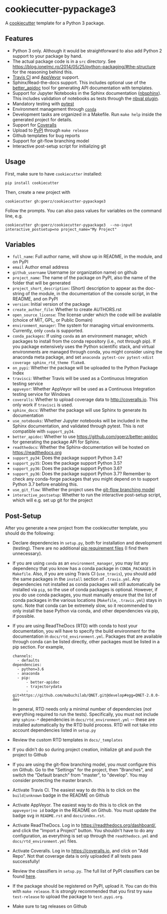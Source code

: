 cookiecutter-pypackage3
=======================

A [cookiecutter][] template for a Python 3 package.

[cookiecutter]: https://github.com/audreyr/cookiecutter


Features
--------


* Python 3 only. Although it would be straightforward to also add Python 2 support to your package by hand.
* The actual package code is in a `src` directory. See <https://blog.ionelmc.ro/2014/05/25/python-packaging/#the-structure> for the reasoning behind this.
* [Travis CI](https://travis-ci.org) and [AppVeyor](http://appveyor.com) support.
* Sphinx/Read-the-docs support. This includes optional use of the [better_apidoc](https://github.com/goerz/better-apidoc) tool for generating API documentation with templates.
* Support for Jupyter Notebooks in the Sphinx documentation ([nbsphinx](https://nbsphinx.readthedocs.io/en/latest/)). This includes validation of notebooks as tests through the [nbval plugin](https://nbval.readthedocs.io/en/latest/).
* Mandatory testing with [pytest](https://docs.pytest.org)
* Environment management through [`conda`](https://conda.io/docs/)
* Development tasks are organized in a Makefile. Run `make help` inside the generated project for details.
* Support for [Coveralls](http://coveralls.io)
* Upload to [PyPI](https://pypi.org) through `make release`
* Github templates for bug reports
* Support for git-flow branching model
* Interactive post-setup script for initializing git


Usage
-----

First, make sure to have `cookiecutter` installed:

    pip install cookiecutter

Then, create a new project with

    cookiecutter gh:goerz/cookiecutter-pypackage3

Follow the prompts. You can also pass values for variables on the command line, e.g.

    cookiecutter gh:goerz/cookiecutter-pypackage3  --no-input interactive_postsetup=no project_name="My Project"


Variables
---------

* `full_name`: Full author name, will show up in README, in the module, and on PyPI
* `email` Author email address
* `github_username` Username (or organization name) on github
* `project_name`: The name of the package on PyPI, also the name of the folder that will be generated
* `project_short_description`: (Short) description to appear as the doc-string of the module, in the documentation of the console script, in the README, and on PyPI
* `version`: Initial version of the package
* `create_author_file`: Whether to create AUTHORS.rst
* `open_source_license`: The license under which the code will be available (choice of MIT, GPL, or Public Domain)
* `environment_manager`: The system for managing virtual environments. Currently, only `conda` is supported.
* `conda_packages`: If using `conda` as an environment manager, which packages to install from the conda repository (i.e., not through pip). If you package extensively uses the Python scientific stack, and virtual environments are managed through conda, you might consider using the anaconda meta package, and set `anaconda pytest-cov pytest-xdist coverage sphinx_rtd_theme flake8`.
* `on_pypi`: Whether the package will be uploaded to the Python Package Index
* `travisci`: Whether Travis will be used as a Continuous Integration testing service
* `appveyor`: Whether AppVeyor will be used as a Continuous Integration testing service for Windows
* `coveralls`: Whether to upload coverage data to <http://coveralls.io>. This only work if `travisci` is used.
* `sphinx_docs`: Whether the package will use Sphinx to generate its documentation
* `use_notebooks`: Whether Jupyter notebooks will be included in the Sphinx documentation, and validated through pytest. This is not compatible with `support_py34`.
* `better_apidoc`: Whether to use <https://github.com/goerz/better-apidoc> for generating the package API for Sphinx.
* `readthedocs`: Whether the Sphinx-documentation will be hosted on <https://readthedocs.org>
* `support_py34`: Does the package support Python 3.4?
* `support_py35`: Does the package support Python 3.5?
* `support_py36`: Does the package support Python 3.6?
* `support_py36`: Does the package support Python 3.7? Remember to check any conda-forge packages that you might depend on to support Python 3.7 before enabling this.
* `use_git_flow`: Whether the project uses the [git-flow branching model](https://github.com/nvie/gitflow#git-flow)
* `interactive_postsetup`: Whether to run the interactive post-setup script, which will e.g. set up git for the project


Post-Setup
----------

After you generate a new project from the cookiecutter template, you should do the following:

*   Declare dependencies in `setup.py`, both for installation and development (testing).  There are no additional [pip requirement files](https://pip.pypa.io/en/stable/user_guide/#requirements-files) (I find them unnecessary).

*   If you are using `conda` as an `environment_manager`, you may list any dependency that you know has a conda package in `CONDA_PACKAGES` in `Makefile`. Also, if you are using Travis CI (`use_travis`), you should add the same packages in the `install` section of `.travis.yml`. Any dependencies not installed as conda packages will still automatically be installed via `pip`, so the use of conda packages is optional. However, if you do use conda packages, you must manually ensure that the list of conda packages in the various locations (`Makefile`, `.travis.yml`) stays in sync. Note that conda can be extremely slow, so it recommended to only install the base Python via conda, and other dependencies via pip, if possible.

*   If you are using ReadTheDocs (RTD) with conda to host your documentation, you will have to specify the build environment for the documentation in `docs/rtd_environment.yml`.  Packages that are available through conda can be listed directly, other packages must be listed in a pip section. For example,

        channels:
          - defaults
        dependencies:
          - python=3.6
          - anaconda
          - pip:
              - better-apidoc
              - trajectorydata
              - git+https://github.com/mabuchilab/QNET.git@develop#egg=QNET-2.0.0-dev

    In general, RTD needs only a minimal number of dependencies (*not* everything required to run the tests). Specifically, you must not include any `sphinx-*` dependencies in `docs/rtd_environment.yml` -- these are installed automatically by the RTD build process. RTD will not take into account dependencies listed in `setup.py`

*   Review the custom RTD templates in `docs/_templates`

*   If you didn't do so during project creation, initialize git and push the project to Github

*   If you are using the git-flow branching model, you *must* configure this on Github. Go to the "Settings" for the project, then "Branches", and switch the "Default branch" from "master", to "develop". You may consider protecting the master branch.

*   Activate Travis CI. The easiest way to do this is to click on the `build|unknown` badge in the README on Github

*   Activate AppVeyor. The easiest way to do this is to click on the `appveyor|no id` badge in the README on Github. You must update the badge svg in `README.rst` and `docs/index.rst`.

*   Activate ReadTheDocs. Log in to <https://readthedocs.org/dashboard/>, and click the "Import a Project" button. You shouldn't have to do any configuration, as everything is set up through the `readthedocs.yml` and `docs/rtd_environment.yml` files.

*   Activate Coveralls. Log in to <https://coveralls.io>, and click on "Add Repo". Not that coverage data is only uploaded if all tests pass successfully!

*   Review the classifiers in `setup.py`. The full list of PyPI classifiers can be found [here](https://pypi.python.org/pypi?:action=list_classifiers).

*   If the package should be registered on PyPI, upload it. You can do this with `make release`. It is *strongly* recommended that you first try `make test-release` to upload the package to `test.pypi.org`.

*   Make sure to tag releases on Github
